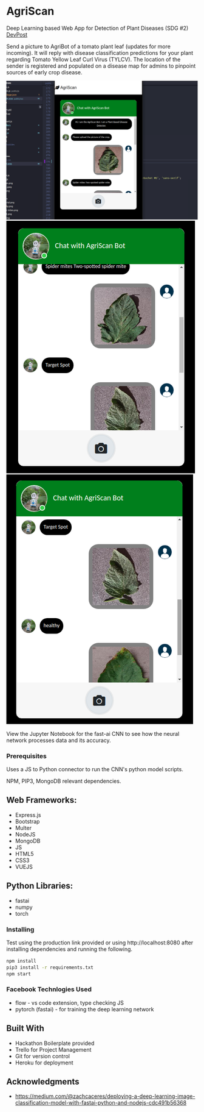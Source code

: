# AgriScan

Deep Learning based Web App for Detection of Plant Diseases (SDG #2)
[DevPost](https://devpost.com/software/hackathon-6gkwix)

Send a picture to AgriBot of a tomato plant leaf (updates for more incoming). It will reply with disease classification predictions for your plant regarding Tomato Yellow Leaf Curl Virus (TYLCV). The location of the sender is registered and populated on a disease map for admins to pinpoint sources of early crop disease.

![SpiderMites](/screenshots/SpiderMites.png)
![TargetSpot](/screenshots/TargetSpot.png)
![Healthy](/screenshots/Healthy.png)

View the Jupyter Notebook for the fast-ai CNN to see how the neural network processes data and its accuracy.

### Prerequisites

Uses a JS to Python connector to run the CNN's python model scripts.

NPM, PIP3, MongoDB relevant dependencies.

## Web Frameworks:
- Express.js
- Bootstrap
- Multer
- NodeJS
- MongoDB
- JS
- HTML5
- CSS3
- VUEJS

## Python Libraries:
- fastai
- numpy
- torch


### Installing

Test using the production link provided or using http://localhost:8080 after installing dependencies and running the following.
```sh
npm install
pip3 install -r requirements.txt
npm start
```

### Facebook Technlogies Used

- flow - vs code extension, type checking JS
- pytorch (fastai) - for training the deep learning network 


## Built With

* Hackathon Boilerplate provided
* Trello for Project Management
* Git for version control
* Heroku for deployment

## Acknowledgments

* https://medium.com/@zachcaceres/deploying-a-deep-learning-image-classification-model-with-fastai-python-and-nodejs-cdc491b56368